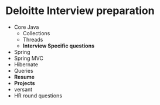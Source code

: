 Deloitte Interview preparation
=

+ Core Java
	- Collections
	- Threads
	- **Interview Specific questions**
+ Spring
+ Spring MVC
+ Hibernate
+ Queries
+ **Resume**
+ **Projects**
+ versant
+ HR round questions

